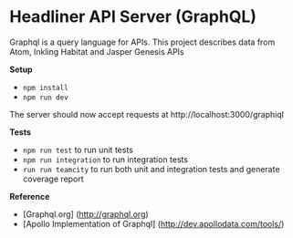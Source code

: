 # Headliner API Server (GraphQL)
 
 Graphql is a query language for APIs. This project describes data from Atom,
 Inkling Habitat and Jasper Genesis APIs

__Setup__

* `npm install`
* `npm run dev`

The server should now accept requests at http://localhost:3000/graphiql

__Tests__
* `npm run test`        to run unit tests
* `npm run integration` to run integration tests
* `run run teamcity`    to run both unit and integration tests and generate coverage report

__Reference__
* [Graphql.org] (http://graphql.org)
* [Apollo Implementation of Graphql] (http://dev.apollodata.com/tools/)

